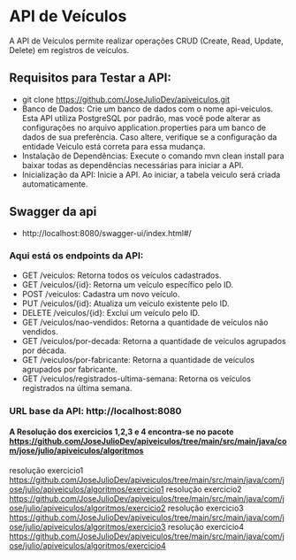 # API de Veículos
 A API de Veículos permite realizar operações CRUD (Create, Read, Update, Delete) em registros de veículos.

## Requisitos para Testar a API:
 - git clone https://github.com/JoseJulioDev/apiveiculos.git 
 - Banco de Dados: Crie um banco de dados com o nome api-veiculos. Esta API utiliza PostgreSQL por padrão, mas você pode alterar as configurações no arquivo application.properties para um banco de dados de sua preferência. Caso altere, verifique se a configuração da entidade Veiculo está correta para essa mudança.
 - Instalação de Dependências: Execute o comando mvn clean install para baixar todas as dependências necessárias para iniciar a API.
 - Inicialização da API: Inicie a API. Ao iniciar, a tabela veiculo será criada automaticamente.
   
## Swagger da api
 - http://localhost:8080/swagger-ui/index.html#/ 

### Aqui está os endpoints da API:
  - GET /veiculos: Retorna todos os veículos cadastrados.
  - GET /veiculos/{id}: Retorna um veículo específico pelo ID.
  - POST /veiculos: Cadastra um novo veículo.
  - PUT /veiculos/{id}: Atualiza um veículo existente pelo ID.
  - DELETE /veiculos/{id}: Exclui um veículo pelo ID.
  - GET /veiculos/nao-vendidos: Retorna a quantidade de veículos não vendidos.
  - GET /veiculos/por-decada: Retorna a quantidade de veículos agrupados por década.
  - GET /veiculos/por-fabricante: Retorna a quantidade de veículos agrupados por fabricante.
  - GET /veiculos/registrados-ultima-semana: Retorna os veículos registrados na última semana.

### URL base da API: http://localhost:8080

#### A Resolução dos exercicios 1,2,3 e 4 encontra-se no pacote https://github.com/JoseJulioDev/apiveiculos/tree/main/src/main/java/com/jose/julio/apiveiculos/algoritmos
 resolução exercicio1 https://github.com/JoseJulioDev/apiveiculos/tree/main/src/main/java/com/jose/julio/apiveiculos/algoritmos/exercicio1
 resolução exercicio2 https://github.com/JoseJulioDev/apiveiculos/tree/main/src/main/java/com/jose/julio/apiveiculos/algoritmos/exercicio2
 resolução exercicio3 https://github.com/JoseJulioDev/apiveiculos/tree/main/src/main/java/com/jose/julio/apiveiculos/algoritmos/exercicio3
 resolução exercicio4 https://github.com/JoseJulioDev/apiveiculos/tree/main/src/main/java/com/jose/julio/apiveiculos/algoritmos/exercicio4
